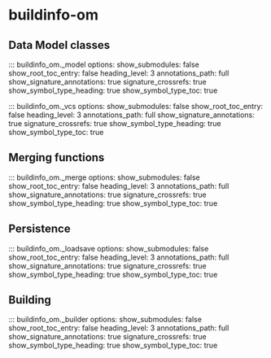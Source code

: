 # buildinfo-om

## Data Model classes

::: buildinfo_om._model
    options:
      show_submodules: false
      show_root_toc_entry: false
      heading_level: 3
      annotations_path: full
      show_signature_annotations: true
      signature_crossrefs: true
      show_symbol_type_heading: true
      show_symbol_type_toc: true

::: buildinfo_om._vcs
    options:
      show_submodules: false
      show_root_toc_entry: false
      heading_level: 3
      annotations_path: full
      show_signature_annotations: true
      signature_crossrefs: true
      show_symbol_type_heading: true
      show_symbol_type_toc: true

## Merging functions

::: buildinfo_om._merge
    options:
      show_submodules: false
      show_root_toc_entry: false
      heading_level: 3
      annotations_path: full
      show_signature_annotations: true
      signature_crossrefs: true
      show_symbol_type_heading: true
      show_symbol_type_toc: true


## Persistence

::: buildinfo_om._loadsave
    options:
      show_submodules: false
      show_root_toc_entry: false
      heading_level: 3
      annotations_path: full
      show_signature_annotations: true
      signature_crossrefs: true
      show_symbol_type_heading: true
      show_symbol_type_toc: true

## Building

::: buildinfo_om._builder
    options:
      show_submodules: false
      show_root_toc_entry: false
      heading_level: 3
      annotations_path: full
      show_signature_annotations: true
      signature_crossrefs: true
      show_symbol_type_heading: true
      show_symbol_type_toc: true
